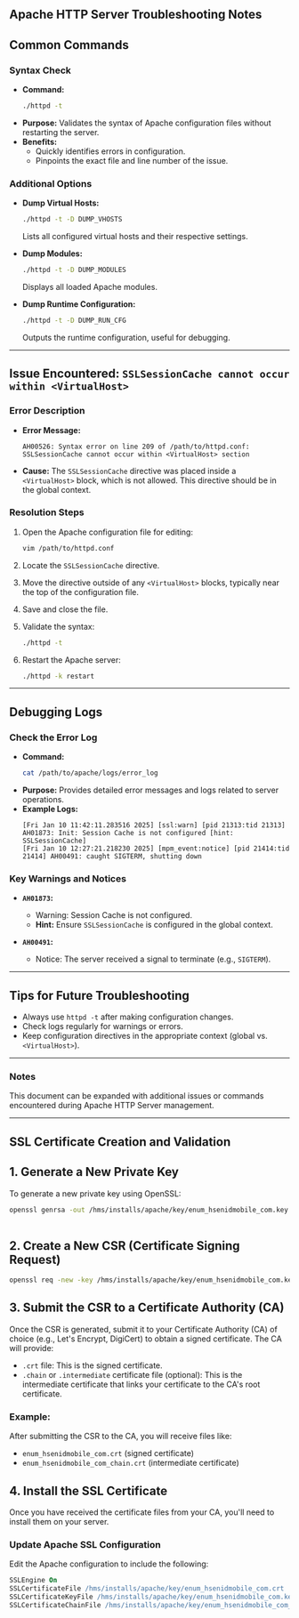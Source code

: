 ## Apache HTTP Server Troubleshooting Notes

## Common Commands

### Syntax Check
- **Command:**
  ```bash
  ./httpd -t
  ```
- **Purpose:** Validates the syntax of Apache configuration files without restarting the server.
- **Benefits:**
  - Quickly identifies errors in configuration.
  - Pinpoints the exact file and line number of the issue.

### Additional Options
- **Dump Virtual Hosts:**
  ```bash
  ./httpd -t -D DUMP_VHOSTS
  ```
  Lists all configured virtual hosts and their respective settings.

- **Dump Modules:**
  ```bash
  ./httpd -t -D DUMP_MODULES
  ```
  Displays all loaded Apache modules.

- **Dump Runtime Configuration:**
  ```bash
  ./httpd -t -D DUMP_RUN_CFG
  ```
  Outputs the runtime configuration, useful for debugging.

---

## Issue Encountered: `SSLSessionCache cannot occur within <VirtualHost>`

### Error Description
- **Error Message:**
  ```
  AH00526: Syntax error on line 209 of /path/to/httpd.conf:
  SSLSessionCache cannot occur within <VirtualHost> section
  ```

- **Cause:**
  The `SSLSessionCache` directive was placed inside a `<VirtualHost>` block, which is not allowed. This directive should be in the global context.

### Resolution Steps
1. Open the Apache configuration file for editing:
   ```bash
   vim /path/to/httpd.conf
   ```

2. Locate the `SSLSessionCache` directive.

3. Move the directive outside of any `<VirtualHost>` blocks, typically near the top of the configuration file.

4. Save and close the file.

5. Validate the syntax:
   ```bash
   ./httpd -t
   ```

6. Restart the Apache server:
   ```bash
   ./httpd -k restart
   ```

---

## Debugging Logs

### Check the Error Log
- **Command:**
  ```bash
  cat /path/to/apache/logs/error_log
  ```
- **Purpose:** Provides detailed error messages and logs related to server operations.
- **Example Logs:**
  ```
  [Fri Jan 10 11:42:11.283516 2025] [ssl:warn] [pid 21313:tid 21313] AH01873: Init: Session Cache is not configured [hint: SSLSessionCache]
  [Fri Jan 10 12:27:21.218230 2025] [mpm_event:notice] [pid 21414:tid 21414] AH00491: caught SIGTERM, shutting down
  ```

### Key Warnings and Notices
- **`AH01873`:**
  - Warning: Session Cache is not configured.
  - **Hint:** Ensure `SSLSessionCache` is configured in the global context.

- **`AH00491`:**
  - Notice: The server received a signal to terminate (e.g., `SIGTERM`).

---

## Tips for Future Troubleshooting
- Always use `httpd -t` after making configuration changes.
- Check logs regularly for warnings or errors.
- Keep configuration directives in the appropriate context (global vs. `<VirtualHost>`).

---

### Notes
This document can be expanded with additional issues or commands encountered during Apache HTTP Server management.



-----------------------------------------------------------------------------------------------------------------------------------------------------------------------


## SSL Certificate Creation and Validation

## 1. Generate a New Private Key
To generate a new private key using OpenSSL:

```bash
openssl genrsa -out /hms/installs/apache/key/enum_hsenidmobile_com.key 2048
 
 ```

## 2. Create a New CSR (Certificate Signing Request)

 ```bash
openssl req -new -key /hms/installs/apache/key/enum_hsenidmobile_com.key -out /hms/installs/apache/key/enum_hsenidmobile_com.csr
```
## 3. Submit the CSR to a Certificate Authority (CA)

Once the CSR is generated, submit it to your Certificate Authority (CA) of choice (e.g., Let's Encrypt, DigiCert) to obtain a signed certificate. The CA will provide:

- `.crt` file: This is the signed certificate.
- `.chain` or `.intermediate` certificate file (optional): This is the intermediate certificate that links your certificate to the CA's root certificate.

### Example:
After submitting the CSR to the CA, you will receive files like:
- `enum_hsenidmobile_com.crt` (signed certificate)
- `enum_hsenidmobile_com_chain.crt` (intermediate certificate)

## 4. Install the SSL Certificate

Once you have received the certificate files from your CA, you'll need to install them on your server.

### Update Apache SSL Configuration

Edit the Apache configuration to include the following:

```apache
SSLEngine On
SSLCertificateFile /hms/installs/apache/key/enum_hsenidmobile_com.crt
SSLCertificateKeyFile /hms/installs/apache/key/enum_hsenidmobile_com.key
SSLCertificateChainFile /hms/installs/apache/key/enum_hsenidmobile_com_chain.crt
```
